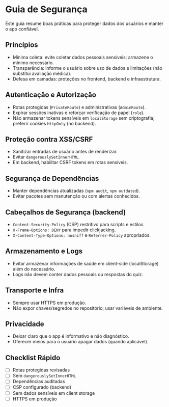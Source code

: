 # Guia de Segurança

Este guia resume boas práticas para proteger dados dos usuários e manter o app confiável.

## Princípios
- Mínima coleta: evite coletar dados pessoais sensíveis; armazene o mínimo necessário.
- Transparência: informe o usuário sobre uso de dados e limitações (não substitui avaliação médica).
- Defesa em camadas: proteções no frontend, backend e infraestrutura.

## Autenticação e Autorização
- Rotas protegidas (`PrivateRoute`) e administrativas (`AdminRoute`).
- Expirar sessões inativas e reforçar verificação de papel (`role`).
- Não armazenar tokens sensíveis em `localStorage` sem criptografia; preferir cookies `HttpOnly` (no backend).

## Proteção contra XSS/CSRF
- Sanitizar entradas de usuário antes de renderizar.
- Evitar `dangerouslySetInnerHTML`.
- Em backend, habilitar CSRF tokens em rotas sensíveis.

## Segurança de Dependências
- Manter dependências atualizadas (`npm audit`, `npm outdated`).
- Evitar pacotes sem manutenção ou com alertas conhecidos.

## Cabeçalhos de Segurança (backend)
- `Content-Security-Policy` (CSP) restritivo para scripts e estilos.
- `X-Frame-Options: DENY` para impedir clickjacking.
- `X-Content-Type-Options: nosniff` e `Referrer-Policy` apropriados.

## Armazenamento e Logs
- Evitar armazenar informações de saúde em client-side (localStorage) além do necessário.
- Logs não devem conter dados pessoais ou respostas do quiz.

## Transporte e Infra
- Sempre usar HTTPS em produção.
- Não expor chaves/segredos no repositório; usar variáveis de ambiente.

## Privacidade
- Deixar claro que o app é informativo e não diagnóstico.
- Oferecer meios para o usuário apagar dados (quando aplicável).

## Checklist Rápido
- [ ] Rotas protegidas revisadas
- [ ] Sem `dangerouslySetInnerHTML`
- [ ] Dependências auditadas
- [ ] CSP configurado (backend)
- [ ] Sem dados sensíveis em client storage
- [ ] HTTPS em produção